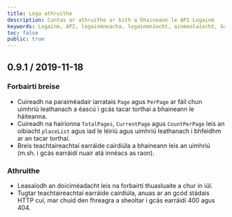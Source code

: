 ```yaml
---
title: Loga athruithe
description: Cuntas ar athruithe ar bith a bhaineann le API Logainm
keywords: Logainm, API, logainmneacha, logainmníocht, ainmeolaíocht, Gaeilge, Fiontar & Scoil na Gaeilge, DCU
toc: false
public: true
---
```


## **0.9.1** / 2019-11-18

### Forbairtí breise

- Cuireadh na paraiméadair iarratais `Page` agus `PerPage` ar fáil chun uimhriú leathanach a éascú i gcás tacar torthaí a bhaineann le háiteanna.
- Cuireadh na hairíonna `TotalPages`, `CurrentPage` agus `CountPerPage` leis an oibiacht `placeList` agus iad le léiriú agus uimhriú leathanach i bhfeidhm ar an tacar torthaí.
- Breis teachtaireachtaí earráide cairdiúla a bhaineann leis an uimhriú (m.sh. i gcás earráidí nuair atá innéacs as raon).

### Athruithe

- Leasaíodh an doiciméadacht leis na forbairtí thuasluaite a chur in iúl.
- Tugtar teachtaireachtaí earráide cairdiúla, anuas ar an gcód stádais HTTP cuí, mar chuid den fhreagra a sheoltar i gcás earráidí 400 agus 404.
